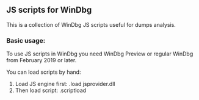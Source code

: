 ## JS scripts for WinDbg

This is a collection of WinDbg JS scripts useful for dumps analysis.

### Basic usage:

To use JS scripts in WinDbg you need WinDbg Preview or regular WinDbg from February 2019 or later.

You can load scripts by hand:
1. Load JS engine first: .load jsprovider.dll
2. Then load script: .scriptload <script filename with full path>

--or--

You can use it through the WinDbg extension gallery. This feature is available in WinDbg Preview 1.0.1902 and up or latest regular WinDbg.
Docs are here https://github.com/microsoft/WinDbg-Samples/tree/master/Manifest
Gallery describes all commands in all scripts and automatically loads the required script if you try to use a command from it.

The gallery has already been prepared here but one step needs to be done by hand.
1. The gallery files are: ManifestVersion.txt, manifest.N.xml and config.xml.template.
2. You have to copy config.xml.template to config.xml
3. Open config.xml in your favorite editor and for the LocalCacheRootFolder node set Value to the absolute path to that directory.
4. Save changes.
5. Open WinDbg with any dump - all you need is the WinDbg console.
6. Load the gallery with command: .settings load <config.xml with absoltute path>
7. If the command is absent then your WinDng is too old.
8. If config.xml was loaded successfully, save it: .settings save
9. Next close WinDbg, open again and try any script command - it should work without any additional action.

### Commands:

**common.js**

- **!exccandidates [0x<thread ID>]**
  Searches for possible exception records in stack
  of the thread specified by <thread ID> or in stack of the current thread.

- **!walk_stdmap 0x<head ptr>**
  Dumps all elements of the map (no interpretation, just dds) with address <head ptr>.
  The <head ptr> should be taken from _Myhead field of std::map

**noexcept.js**

- **!fix_stack**
  Try to show corrected stack of the current thread if it is shown wrong due to an exception from noexcept function.

**x64.js**

- **!x32stacks**
  Try to show x32 stacks of all threads in x64 kernel dump.
